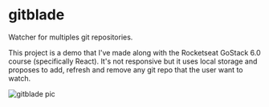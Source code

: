 # gitblade
Watcher for multiples git repositories.

This project is a demo that I've made along with the Rocketseat GoStack 6.0 course (specifically React). It's not responsive but it uses local storage and proposes to add, refresh and remove any git repo that the user want to watch. 


![gitblade pic](https://imgur.com/eAcGJyk.png)
